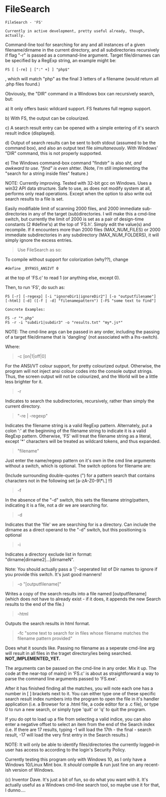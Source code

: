 # FileSearch

	FileSearch - 'FS'
	
	Currently in active development, pretty useful already, though, actually.
	
Command-line tool for searching for any and all instances of a given filename/dirname in the current directory, and all subdirectories recursively if flag "-r" is passed as a command-line argument. Target file/dirnames can be specified by a RegExp string, an example might be:

	FS [ [-re] | [":" +] ] "php$"

, which will match "php" as the final 3 letters of a filename (would return all .php files found.)

Obviously, the "DIR" command in a Windows box can recursively search, but:

a) It only offers basic wildcard support. FS features full regexp support.

b) With FS, the output can be colourized.

c) A search result entry can be opened with a simple entering of it's search result indice (displayed).

d) Output of search results can be sent to both stdout (assumed to be the command box), and also an output text file *simultaneously*.
   With Windows' "DIR" command, this is not properly supported.
   
e) The Windows command-box command "findstr" is also sh*t, and awkward to use. "find" is even sh*tter.
   (Note, I'm still implementing the "search for a string inside files" feature.)

NOTE: Currently improving. Tested with 32-bit gcc on Windows. Uses a win32 API data structure. Safe to use, as does not modify system at all, performs only read operations. Except when the option to also write out search results to a file is set. 

Easily modifiable limit of scanning 2000 files, and 2000 immediate sub-directories in any of the target (sub)directories. I will make this a cmd-line switch, but currently the limit of 2000 is set as a pair of design-time constants (2 #define's) at the top of 'FS.h'. Simply edit the value(s) and recompile.
If it encounters more than 2000 files (MAX_NUM_FILES) or 2000 immediate subdirectories in any subdirectory (MAX_NUM_FOLDERS), it will simply ignore the excess entries.

> Use FileSearch as so:


To compile without support for colorization (why??), change

	#define _BYPASS_ANSIVT 0

at the top of 'FS.c' to read 1 (or anything else, except 0).


Then, to run 'FS', do such as:

	FS [-r] [-regexp] [-i "ignoreDir1|ignoreDir2"] [-o "outputfilename"] [-html] [-d] ([-f | -d] "filenamepattern") [-FS "some text to find"]

	Concrete Examples:
	
	FS -r "*.php"
	FS -r -i "subdir1|subdir3" -o "results.txt" "my*.js*"

NOTE: The cmd-line args can be passed in any order, including the passing of a target file/dirname that is 'dangling' (not associated with a lhs-switch).

Where:

> -c [on|1|off|0]

For the ANSI/VT colour support, for pretty colourized output. Otherwise, the program will not inject ansi colour codes into the console output strings. Thus, the screen output will not be colourized, and the World will be a little less brighter for it.

> -r

Indicates to search the subdirectories, recursively, rather than simply the current directory.

> "-re | -regexp"

Indicates the filename string is a valid RegExp pattern. Alternately, put a colon ':' at the beginning of the filename string to indicate it is a valid RegExp pattern. Otherwise, 'FS' will treat the filename string as a literal, except '\*' characters will be treated as wildcard tokens, and thus expanded.

> "filename"

Just enter the name/regexp pattern on it's own in the cmd line arguments without a switch, which is optional. The switch options for filename are:

(Include surrounding double-quotes (") for a pattern search that contains characters not in the following set \[a-zA-Z0-9\\\*\\.] !!)

> -f

In the absence of the "-d" switch, this sets the filename string/pattern, indicating it is a file, not a dir we are searching for.

> -d

Indicates that the 'file' we are searching for is a directory. Can include the dirname as a direct operand to the "-d" switch, but this positioning is optional

> -i 

Indicates a directory exclude list in format: "dirname|dirname2|...|dirnameN".

Note: You should actually pass a '|'-seperated list of Dir names to ignore if you provide this switch. It's just good manners!

> -o "[outputfilename]" 

Writes a copy of the search results into a file named [outputfilename] (which does not have to already exist - if it does, it appends the new Search results to the end of the file.)

> -html 

Outputs the search results in html format.

> -fc  "some text to search for in files whose filename matches the filename pattern provided"

Does what it sounds like. Passing no filename as a seperate cmd-line arg will result in all files in the traget directory/ies being searched. **NOT_IMPLEMENTED_YET.**


The arguments can be passed on the cmd-line in any order. Mix it up. The code at the near-top of main() in 'FS.c' is about as straightforward a way to parse the command line arguments passed to 'FS.exe'.

After it has finished finding all the matches, you will note each one has a number in [ ] brackets next to it. You can either type one of these specific search result index numbers into the program to open the file in it's handler application (i.e. a Browser for a .html file, a code editor for a .c file), or type 0 to run a new search, or simply type 'quit' or 'q' to quit the program.


If you do opt to load up a file from selecting a valid indice, you can also enter a negative offset to select an item from the end of the Search index (i.e. If there are 17 results, typing -1 will load the 17th - the final - search result, -17 will load the very first entry in the Search results.)


NOTE: It will only be able to identify files/directories the currently logged-in user has access to according to the login's Security Policy.





Currently testing this program only with Windows 10, as I only have a Windows 10/Linux Mint box. It *should* compile & run just fine on any recent-ish version of Windows.

(c) Inventor Dave. It's just a bit of fun, so do what you want with it. It's actually useful as a Windows cmd-line search tool, so maybe use it for that, I dunno....
